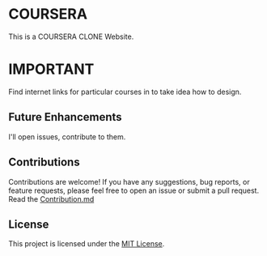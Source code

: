 # COURSERA

This is a COURSERA CLONE Website.

# IMPORTANT

Find internet links for particular courses in  to take idea how to design.
 
## Future Enhancements

I'll open issues, contribute to them.

## Contributions

Contributions are welcome! If you have any suggestions, bug reports, or feature requests, please feel free to open an issue or submit a pull request. Read the [Contribution.md](https://github.com/freecoursera/freecoursera.github.io/blob/main/.github/CONTRIBUTING.md)

## License

This project is licensed under the [MIT License](LICENSE.md).
